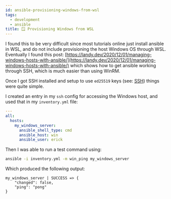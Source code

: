 ```yaml
---
id: ansible-provisioning-windows-from-wsl
tags:
  - development
  - ansible
title: 🪟 Provisioning Windows from WSL
---
```


I found this to be very difficult since most tutorials online just install ansible in WSL, and do not include provisioning the host Windows OS through WSL. Eventually I found this post: [https://landy.dev/2020/12/01/managing-windows-hosts-with-ansible/](https://landy.dev/2020/12/01/managing-windows-hosts-with-ansible/) which shows how to get ansible working through SSH, which is much easier than using WinRM.

Once I got SSH installed and setup to use `ed25519` keys (see: [SSH](https://www.notion.so/SSH-b2bd717bc003422a890660ac57cb95a2?pvs=21)) things were quite simple.

I created an entry in my `ssh` config for accessing the Windows host, and used that in my `inventory.yml` file:

```yaml
---
all:
  hosts:
    my_windows_server:
      ansible_shell_type: cmd
      ansible_host: win
      ansible_user: erick
```

Then I was able to run a test command using:

```bash
ansible -i inventory.yml -m win_ping my_windows_server
```

Which produced the following output:

```
my_windows_server | SUCCESS => {
    "changed": false,
    "ping": "pong"
}
```

